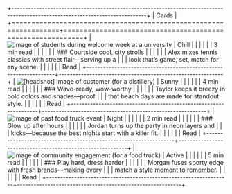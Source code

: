 +------------------------------------------------------------------------------------------------------------------------------+
| Cards                                                                                                                        |
+==================================================================+===========================================================+
| ![image of students during welcome week at a university][image2] | Chill                                                     |
|                                                                  |                                                           |
|                                                                  | 3 min read                                                |
|                                                                  |                                                           |
|                                                                  | ### Courtside cool, city strolls                          |
|                                                                  |                                                           |
|                                                                  | Alex mixes tennis classics with street flair—serving up a |
|                                                                  | look that’s game, set, match for any scene.               |
|                                                                  |                                                           |
|                                                                  | Read                                                      |
+------------------------------------------------------------------+-----------------------------------------------------------+
| ![\[headshot\] image of customer (for a distillery)][image3]     | Sunny                                                     |
|                                                                  |                                                           |
|                                                                  | 4 min read                                                |
|                                                                  |                                                           |
|                                                                  | ### Wave-ready, wow-worthy                                |
|                                                                  |                                                           |
|                                                                  | Taylor keeps it breezy in bold colors and shades—proof    |
|                                                                  | that beach days are made for standout style.              |
|                                                                  |                                                           |
|                                                                  | Read                                                      |
+------------------------------------------------------------------+-----------------------------------------------------------+
| ![image of past food truck event][image4]                        | Night                                                     |
|                                                                  |                                                           |
|                                                                  | 2 min read                                                |
|                                                                  |                                                           |
|                                                                  | ### Glow up after hours                                   |
|                                                                  |                                                           |
|                                                                  | Jordan turns up the party in neon layers and              |
|                                                                  | kicks—because the best nights start with a killer fit.    |
|                                                                  |                                                           |
|                                                                  | Read                                                      |
+------------------------------------------------------------------+-----------------------------------------------------------+
| ![image of community engagement (for a food truck)][image5]      | Active                                                    |
|                                                                  |                                                           |
|                                                                  | 5 min read                                                |
|                                                                  |                                                           |
|                                                                  | ### Play hard, dress harder                               |
|                                                                  |                                                           |
|                                                                  | Morgan fuses sporty edge with fresh brands—making every   |
|                                                                  | match a style moment to remember.                         |
|                                                                  |                                                           |
|                                                                  | Read                                                      |
+------------------------------------------------------------------+-----------------------------------------------------------+

[image2]: https://cdn.prod.website-files.com/685659f2651d1abee4832887/68565a6c53e53dcd1effd2b6_7101dd4d-174a-4d00-82a1-383912b95bdb.avif

[image3]: https://cdn.prod.website-files.com/685659f2651d1abee4832887/68565a6c90d15f06db8c3063_05222b1a-c1f8-4466-a89e-8372f97aecc0.avif

[image4]: https://cdn.prod.website-files.com/685659f2651d1abee4832887/68565a6cd421d169780374bf_9ad18339-65d0-40a9-9bff-7b374acace0a.avif

[image5]: https://cdn.prod.website-files.com/685659f2651d1abee4832887/68565a6c58786282145eff60_deca1497-b229-4572-bcdf-56566120eec4.avif
